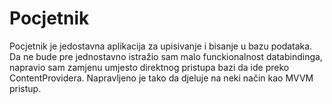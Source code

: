 # Pocjetnik

Pocjetnik je jedostavna aplikacija za upisivanje i bisanje u bazu podataka. Da ne bude pre jednostavno istražio sam malo funckionalnost 
databindinga, napravio sam zamjenu umjesto direktnog pristupa bazi da ide preko ContentProvidera. Napravljeno je tako da djeluje na 
neki način kao MVVM pristup. 
